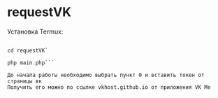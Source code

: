 # requestVK
Установка Termux:

```pkg install php

cd requestVK`

php main.php```

До начала работы необходимо выбрать пункт 0 и вставить токен от страницы вк
Получить его можно по ссылке vkhost.github.io от приложения VK Me
